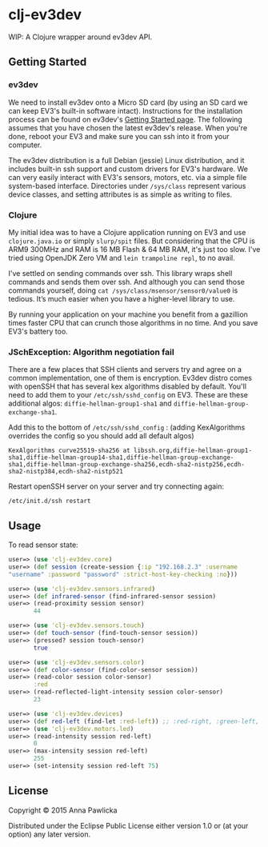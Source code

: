# clj-ev3dev

WIP: A Clojure wrapper around ev3dev API.

## Getting Started

### ev3dev

We need to install ev3dev onto a Micro SD card (by using an SD card we
can keep EV3's built-in software intact). Instructions for the
installation process can be found on ev3dev's
[Getting Started page](http://www.ev3dev.org/docs/getting-started/). The
following assumes that you have chosen the latest ev3dev's
release. When you're done, reboot your EV3 and make sure you can ssh
into it from your computer.

The ev3dev distribution is a full Debian (jessie) Linux distribution,
and it includes built-in ssh support and custom drivers for EV3's
hardware.
We can very easily interact with EV3's sensors, motors, etc. via a
simple file system-based interface. Directories under `/sys/class`
represent various device classes, and setting attributes is as simple
as writing to files.


### Clojure

My initial idea was to have a Clojure application running on EV3 and use
`clojure.java.io` or simply `slurp/spit` files. But considering that
the CPU is ARM9 300MHz and RAM is 16 MB Flash &
64 MB RAM, it's just too slow. I've tried using OpenJDK Zero VM
and `lein trampoline repl`, to no avail.

I've settled on sending commands over ssh. This library
wraps shell commands and sends them over ssh. And although you
can send those commands yourself, doing `cat
/sys/class/msensor/sensor0/value0` is tedious. It’s much easier when
you have a higher-level library to use.

By running your application on your machine you benefit from a gazillion
times faster CPU that can crunch those algorithms in no time. And you
save EV3's battery too.

### JSchException: Algorithm negotiation fail

There are a few places that SSH clients and servers try and
agree on a common implementation, one of them is encryption. Ev3dev
distro comes with openSSH that has several kex algorithms disabled by
default. You'll need to add them to your
`/etc/ssh/sshd_config` on EV3. These are these additional algos:
`diffie-hellman-group1-sha1` and
`diffie-hellman-group-exchange-sha1`.

Add this to the bottom of `/etc/ssh/sshd_config` : (adding
KexAlgorithms overrides the config so you should add all default algos)

```
KexAlgorithms curve25519-sha256 at libssh.org,diffie-hellman-group1-sha1,diffie-hellman-group14-sha1,diffie-hellman-group-exchange-sha1,diffie-hellman-group-exchange-sha256,ecdh-sha2-nistp256,ecdh-sha2-nistp384,ecdh-sha2-nistp521
```
Restart openSSH server on your server and try connecting again:

```shell
/etc/init.d/ssh restart
```

## Usage

To read sensor state:

```clojure
user=> (use 'clj-ev3dev.core)
user=> (def session (create-session {:ip "192.168.2.3" :username
"username" :password "password" :strict-host-key-checking :no}))

user=> (use 'clj-ev3dev.sensors.infrared)
user=> (def infrared-sensor (find-infrared-sensor session)
user=> (read-proximity session sensor)
       44

user=> (use 'clj-ev3dev.sensors.touch)
user=> (def touch-sensor (find-touch-sensor session))
user=> (pressed? session touch-sensor)
       true

user=> (use 'clj-ev3dev.sensors.color)
user=> (def color-sensor (find-color-sensor session))
user=> (read-color session color-sensor)
       :red
user=> (read-reflected-light-intensity session color-sensor)
       23

user=> (use 'clj-ev3dev.devices)
user=> (def red-left (find-let :red-left)) ;; :red-right, :green-left, :green-right
user=> (use 'clj-ev3dev.motors.led)
user=> (read-intensity session red-left)
       0
user=> (max-intensity session red-left)
       255
user=> (set-intensity session red-left 75)

```

## License

Copyright © 2015 Anna Pawlicka

Distributed under the Eclipse Public License either version 1.0 or (at
your option) any later version.
